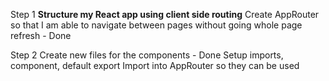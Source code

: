 Step 1 
**Structure my React app using client side routing** 
Create AppRouter so that I am able to navigate between pages without going whole page refresh - Done

Step 2
Create new files for the components - Done 
Setup imports, component, default export
Import into AppRouter so they can be used
